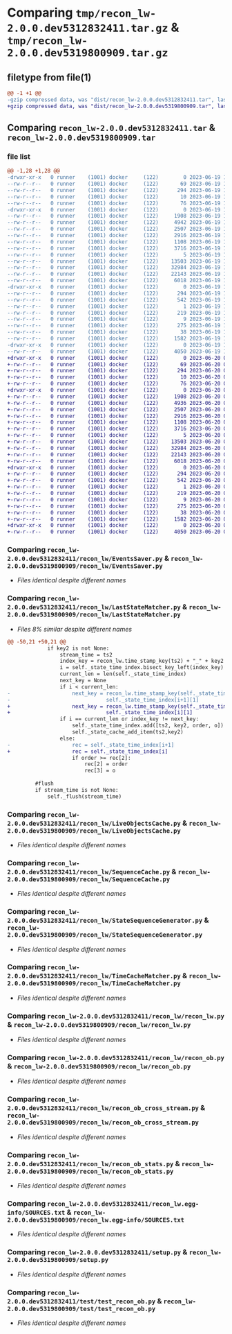 # Comparing `tmp/recon_lw-2.0.0.dev5312832411.tar.gz` & `tmp/recon_lw-2.0.0.dev5319800909.tar.gz`

## filetype from file(1)

```diff
@@ -1 +1 @@
-gzip compressed data, was "dist/recon_lw-2.0.0.dev5312832411.tar", last modified: Mon Jun 19 14:05:25 2023, max compression
+gzip compressed data, was "dist/recon_lw-2.0.0.dev5319800909.tar", last modified: Tue Jun 20 07:35:57 2023, max compression
```

## Comparing `recon_lw-2.0.0.dev5312832411.tar` & `recon_lw-2.0.0.dev5319800909.tar`

### file list

```diff
@@ -1,28 +1,28 @@
-drwxr-xr-x   0 runner    (1001) docker     (122)        0 2023-06-19 14:05:25.000000 recon_lw-2.0.0.dev5312832411/
--rw-r--r--   0 runner    (1001) docker     (122)       69 2023-06-19 14:04:36.000000 recon_lw-2.0.0.dev5312832411/MANIFEST.in
--rw-r--r--   0 runner    (1001) docker     (122)      294 2023-06-19 14:05:25.000000 recon_lw-2.0.0.dev5312832411/PKG-INFO
--rw-r--r--   0 runner    (1001) docker     (122)       10 2023-06-19 14:04:36.000000 recon_lw-2.0.0.dev5312832411/README.md
--rw-r--r--   0 runner    (1001) docker     (122)       76 2023-06-19 14:05:01.000000 recon_lw-2.0.0.dev5312832411/package_info.json
-drwxr-xr-x   0 runner    (1001) docker     (122)        0 2023-06-19 14:05:25.000000 recon_lw-2.0.0.dev5312832411/recon_lw/
--rw-r--r--   0 runner    (1001) docker     (122)     1908 2023-06-19 14:04:36.000000 recon_lw-2.0.0.dev5312832411/recon_lw/EventsSaver.py
--rw-r--r--   0 runner    (1001) docker     (122)     4942 2023-06-19 14:04:36.000000 recon_lw-2.0.0.dev5312832411/recon_lw/LastStateMatcher.py
--rw-r--r--   0 runner    (1001) docker     (122)     2507 2023-06-19 14:04:36.000000 recon_lw-2.0.0.dev5312832411/recon_lw/LiveObjectsCache.py
--rw-r--r--   0 runner    (1001) docker     (122)     2916 2023-06-19 14:04:36.000000 recon_lw-2.0.0.dev5312832411/recon_lw/SequenceCache.py
--rw-r--r--   0 runner    (1001) docker     (122)     1108 2023-06-19 14:04:36.000000 recon_lw-2.0.0.dev5312832411/recon_lw/StateSequenceGenerator.py
--rw-r--r--   0 runner    (1001) docker     (122)     3716 2023-06-19 14:04:36.000000 recon_lw-2.0.0.dev5312832411/recon_lw/TimeCacheMatcher.py
--rw-r--r--   0 runner    (1001) docker     (122)        5 2023-06-19 14:04:36.000000 recon_lw-2.0.0.dev5312832411/recon_lw/__init__.py
--rw-r--r--   0 runner    (1001) docker     (122)    13503 2023-06-19 14:04:36.000000 recon_lw-2.0.0.dev5312832411/recon_lw/recon_lw.py
--rw-r--r--   0 runner    (1001) docker     (122)    32984 2023-06-19 14:04:36.000000 recon_lw-2.0.0.dev5312832411/recon_lw/recon_ob.py
--rw-r--r--   0 runner    (1001) docker     (122)    22143 2023-06-19 14:04:36.000000 recon_lw-2.0.0.dev5312832411/recon_lw/recon_ob_cross_stream.py
--rw-r--r--   0 runner    (1001) docker     (122)     6018 2023-06-19 14:04:36.000000 recon_lw-2.0.0.dev5312832411/recon_lw/recon_ob_stats.py
-drwxr-xr-x   0 runner    (1001) docker     (122)        0 2023-06-19 14:05:25.000000 recon_lw-2.0.0.dev5312832411/recon_lw.egg-info/
--rw-r--r--   0 runner    (1001) docker     (122)      294 2023-06-19 14:05:25.000000 recon_lw-2.0.0.dev5312832411/recon_lw.egg-info/PKG-INFO
--rw-r--r--   0 runner    (1001) docker     (122)      542 2023-06-19 14:05:25.000000 recon_lw-2.0.0.dev5312832411/recon_lw.egg-info/SOURCES.txt
--rw-r--r--   0 runner    (1001) docker     (122)        1 2023-06-19 14:05:25.000000 recon_lw-2.0.0.dev5312832411/recon_lw.egg-info/dependency_links.txt
--rw-r--r--   0 runner    (1001) docker     (122)      219 2023-06-19 14:05:25.000000 recon_lw-2.0.0.dev5312832411/recon_lw.egg-info/requires.txt
--rw-r--r--   0 runner    (1001) docker     (122)        9 2023-06-19 14:05:25.000000 recon_lw-2.0.0.dev5312832411/recon_lw.egg-info/top_level.txt
--rw-r--r--   0 runner    (1001) docker     (122)      275 2023-06-19 14:04:36.000000 recon_lw-2.0.0.dev5312832411/requirements.txt
--rw-r--r--   0 runner    (1001) docker     (122)       38 2023-06-19 14:05:25.000000 recon_lw-2.0.0.dev5312832411/setup.cfg
--rw-r--r--   0 runner    (1001) docker     (122)     1582 2023-06-19 14:04:36.000000 recon_lw-2.0.0.dev5312832411/setup.py
-drwxr-xr-x   0 runner    (1001) docker     (122)        0 2023-06-19 14:05:25.000000 recon_lw-2.0.0.dev5312832411/test/
--rw-r--r--   0 runner    (1001) docker     (122)     4050 2023-06-19 14:04:36.000000 recon_lw-2.0.0.dev5312832411/test/test_recon_ob.py
+drwxr-xr-x   0 runner    (1001) docker     (122)        0 2023-06-20 07:35:57.000000 recon_lw-2.0.0.dev5319800909/
+-rw-r--r--   0 runner    (1001) docker     (122)       69 2023-06-20 07:35:00.000000 recon_lw-2.0.0.dev5319800909/MANIFEST.in
+-rw-r--r--   0 runner    (1001) docker     (122)      294 2023-06-20 07:35:57.000000 recon_lw-2.0.0.dev5319800909/PKG-INFO
+-rw-r--r--   0 runner    (1001) docker     (122)       10 2023-06-20 07:35:00.000000 recon_lw-2.0.0.dev5319800909/README.md
+-rw-r--r--   0 runner    (1001) docker     (122)       76 2023-06-20 07:35:30.000000 recon_lw-2.0.0.dev5319800909/package_info.json
+drwxr-xr-x   0 runner    (1001) docker     (122)        0 2023-06-20 07:35:57.000000 recon_lw-2.0.0.dev5319800909/recon_lw/
+-rw-r--r--   0 runner    (1001) docker     (122)     1908 2023-06-20 07:35:00.000000 recon_lw-2.0.0.dev5319800909/recon_lw/EventsSaver.py
+-rw-r--r--   0 runner    (1001) docker     (122)     4936 2023-06-20 07:35:00.000000 recon_lw-2.0.0.dev5319800909/recon_lw/LastStateMatcher.py
+-rw-r--r--   0 runner    (1001) docker     (122)     2507 2023-06-20 07:35:00.000000 recon_lw-2.0.0.dev5319800909/recon_lw/LiveObjectsCache.py
+-rw-r--r--   0 runner    (1001) docker     (122)     2916 2023-06-20 07:35:00.000000 recon_lw-2.0.0.dev5319800909/recon_lw/SequenceCache.py
+-rw-r--r--   0 runner    (1001) docker     (122)     1108 2023-06-20 07:35:00.000000 recon_lw-2.0.0.dev5319800909/recon_lw/StateSequenceGenerator.py
+-rw-r--r--   0 runner    (1001) docker     (122)     3716 2023-06-20 07:35:00.000000 recon_lw-2.0.0.dev5319800909/recon_lw/TimeCacheMatcher.py
+-rw-r--r--   0 runner    (1001) docker     (122)        5 2023-06-20 07:35:00.000000 recon_lw-2.0.0.dev5319800909/recon_lw/__init__.py
+-rw-r--r--   0 runner    (1001) docker     (122)    13503 2023-06-20 07:35:00.000000 recon_lw-2.0.0.dev5319800909/recon_lw/recon_lw.py
+-rw-r--r--   0 runner    (1001) docker     (122)    32984 2023-06-20 07:35:00.000000 recon_lw-2.0.0.dev5319800909/recon_lw/recon_ob.py
+-rw-r--r--   0 runner    (1001) docker     (122)    22143 2023-06-20 07:35:00.000000 recon_lw-2.0.0.dev5319800909/recon_lw/recon_ob_cross_stream.py
+-rw-r--r--   0 runner    (1001) docker     (122)     6018 2023-06-20 07:35:00.000000 recon_lw-2.0.0.dev5319800909/recon_lw/recon_ob_stats.py
+drwxr-xr-x   0 runner    (1001) docker     (122)        0 2023-06-20 07:35:57.000000 recon_lw-2.0.0.dev5319800909/recon_lw.egg-info/
+-rw-r--r--   0 runner    (1001) docker     (122)      294 2023-06-20 07:35:57.000000 recon_lw-2.0.0.dev5319800909/recon_lw.egg-info/PKG-INFO
+-rw-r--r--   0 runner    (1001) docker     (122)      542 2023-06-20 07:35:57.000000 recon_lw-2.0.0.dev5319800909/recon_lw.egg-info/SOURCES.txt
+-rw-r--r--   0 runner    (1001) docker     (122)        1 2023-06-20 07:35:57.000000 recon_lw-2.0.0.dev5319800909/recon_lw.egg-info/dependency_links.txt
+-rw-r--r--   0 runner    (1001) docker     (122)      219 2023-06-20 07:35:57.000000 recon_lw-2.0.0.dev5319800909/recon_lw.egg-info/requires.txt
+-rw-r--r--   0 runner    (1001) docker     (122)        9 2023-06-20 07:35:57.000000 recon_lw-2.0.0.dev5319800909/recon_lw.egg-info/top_level.txt
+-rw-r--r--   0 runner    (1001) docker     (122)      275 2023-06-20 07:35:00.000000 recon_lw-2.0.0.dev5319800909/requirements.txt
+-rw-r--r--   0 runner    (1001) docker     (122)       38 2023-06-20 07:35:57.000000 recon_lw-2.0.0.dev5319800909/setup.cfg
+-rw-r--r--   0 runner    (1001) docker     (122)     1582 2023-06-20 07:35:00.000000 recon_lw-2.0.0.dev5319800909/setup.py
+drwxr-xr-x   0 runner    (1001) docker     (122)        0 2023-06-20 07:35:57.000000 recon_lw-2.0.0.dev5319800909/test/
+-rw-r--r--   0 runner    (1001) docker     (122)     4050 2023-06-20 07:35:00.000000 recon_lw-2.0.0.dev5319800909/test/test_recon_ob.py
```

### Comparing `recon_lw-2.0.0.dev5312832411/recon_lw/EventsSaver.py` & `recon_lw-2.0.0.dev5319800909/recon_lw/EventsSaver.py`

 * *Files identical despite different names*

### Comparing `recon_lw-2.0.0.dev5312832411/recon_lw/LastStateMatcher.py` & `recon_lw-2.0.0.dev5319800909/recon_lw/LastStateMatcher.py`

 * *Files 8% similar despite different names*

```diff
@@ -50,21 +50,21 @@
             if key2 is not None:
                 stream_time = ts2
                 index_key = recon_lw.time_stamp_key(ts2) + "_" + key2
                 i = self._state_time_index.bisect_key_left(index_key)
                 current_len = len(self._state_time_index)
                 next_key = None
                 if i < current_len:
-                    next_key = recon_lw.time_stamp_key(self._state_time_index[i+1][0]) + "_" + \
-                               self._state_time_index[i+1][1]
+                    next_key = recon_lw.time_stamp_key(self._state_time_index[i][0]) + "_" + \
+                               self._state_time_index[i][1]
                 if i == current_len or index_key != next_key:
                     self._state_time_index.add([ts2, key2, order, o])
                     self._state_cache_add_item(ts2,key2)
                 else:
-                    rec = self._state_time_index[i+1]
+                    rec = self._state_time_index[i]
                     if order >= rec[2]:
                         rec[2] = order
                         rec[3] = o
 
         #flush
         if stream_time is not None:
             self._flush(stream_time)
```

### Comparing `recon_lw-2.0.0.dev5312832411/recon_lw/LiveObjectsCache.py` & `recon_lw-2.0.0.dev5319800909/recon_lw/LiveObjectsCache.py`

 * *Files identical despite different names*

### Comparing `recon_lw-2.0.0.dev5312832411/recon_lw/SequenceCache.py` & `recon_lw-2.0.0.dev5319800909/recon_lw/SequenceCache.py`

 * *Files identical despite different names*

### Comparing `recon_lw-2.0.0.dev5312832411/recon_lw/StateSequenceGenerator.py` & `recon_lw-2.0.0.dev5319800909/recon_lw/StateSequenceGenerator.py`

 * *Files identical despite different names*

### Comparing `recon_lw-2.0.0.dev5312832411/recon_lw/TimeCacheMatcher.py` & `recon_lw-2.0.0.dev5319800909/recon_lw/TimeCacheMatcher.py`

 * *Files identical despite different names*

### Comparing `recon_lw-2.0.0.dev5312832411/recon_lw/recon_lw.py` & `recon_lw-2.0.0.dev5319800909/recon_lw/recon_lw.py`

 * *Files identical despite different names*

### Comparing `recon_lw-2.0.0.dev5312832411/recon_lw/recon_ob.py` & `recon_lw-2.0.0.dev5319800909/recon_lw/recon_ob.py`

 * *Files identical despite different names*

### Comparing `recon_lw-2.0.0.dev5312832411/recon_lw/recon_ob_cross_stream.py` & `recon_lw-2.0.0.dev5319800909/recon_lw/recon_ob_cross_stream.py`

 * *Files identical despite different names*

### Comparing `recon_lw-2.0.0.dev5312832411/recon_lw/recon_ob_stats.py` & `recon_lw-2.0.0.dev5319800909/recon_lw/recon_ob_stats.py`

 * *Files identical despite different names*

### Comparing `recon_lw-2.0.0.dev5312832411/recon_lw.egg-info/SOURCES.txt` & `recon_lw-2.0.0.dev5319800909/recon_lw.egg-info/SOURCES.txt`

 * *Files identical despite different names*

### Comparing `recon_lw-2.0.0.dev5312832411/setup.py` & `recon_lw-2.0.0.dev5319800909/setup.py`

 * *Files identical despite different names*

### Comparing `recon_lw-2.0.0.dev5312832411/test/test_recon_ob.py` & `recon_lw-2.0.0.dev5319800909/test/test_recon_ob.py`

 * *Files identical despite different names*

